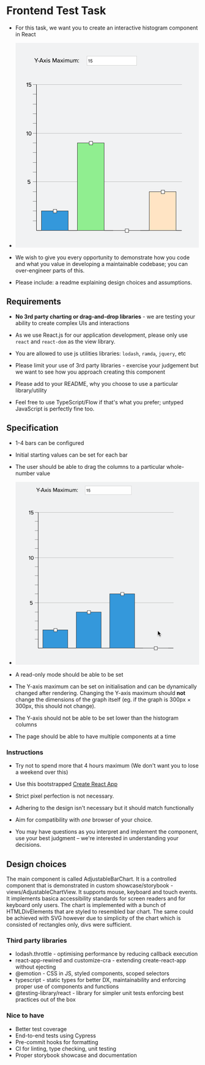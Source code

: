 # Frontend Test Task

- For this task, we want you to create an interactive histogram component in React

- ![Reference Screenshot](assets/histogram.png)
 
- We wish to give you every opportunity to demonstrate how you code and what you value in developing a maintainable codebase; you can over-engineer parts of this.

- Please include: a readme explaining design choices and assumptions. 

## Requirements

- **No 3rd party charting or drag-and-drop libraries** - we are testing your ability to create complex UIs and interactions

- As we use React.js for our application development, please only use `react` and `react-dom` as the view library.

- You are allowed to use js utilities libraries: `lodash`, `ramda`, `jquery`, etc

- Please limit your use of 3rd party libraries - exercise your judgement but we want to see how you approach creating this component 

- Please add to your README, why you choose to use a particular library/utility

- Feel free to use TypeScript/Flow if that's what you prefer; untyped JavaScript is perfectly fine too.

## Specification 

- 1-4 bars can be configured

- Initial starting values can be set for each bar

- The user should be able to drag the columns to a particular whole-number value

- ![Demo](assets/histogram.gif)

- A read-only mode should be able to be set

- The Y-axis maximum can be set on initialisation and can be dynamically changed after rendering. Changing the Y-axis maximum should **not** change the dimensions of the graph itself (eg. if the graph is 300px   × 300px, this should not change).

- The Y-axis should not be able to be set lower than the histogram columns

- The page should be able to have multiple components at a time  
  
### Instructions

- Try not to spend more that 4 hours maximum (We don't want you to lose a weekend over this)

- Use this bootstrapped [Create React App](https://github.com/facebookincubator/create-react-app)

- Strict pixel perfection is not necessary.

- Adhering to the design isn't necessary but it should match functionally

- Aim for compatibility with *one* browser of your choice.

- You may have questions as you interpret and implement the component, use your best judgment – we're interested in understanding your decisions.

## Design choices

The main component is called AdjustableBarChart. It is a controlled component that is demonstrated in custom showcase/storybook - views/AdjustableChartView. It supports mouse, keyboard and touch events. It implements basica accessibility standards for screen readers and for keyboard only users. The chart is implemented with a bunch of HTMLDivElements that are styled to resembled bar chart. The same could be achieved with SVG however due to simplicity of the chart which is consisted of rectangles only, divs were sufficient.

### Third party libraries
- lodash.throttle - optimising performance by reducing callback execution
- react-app-rewired and customize-cra - extending create-react-app without ejecting
- @emotion - CSS in JS, styled components, scoped selectors
- typescript - static types for better DX, maintainability and enforcing proper use of components and functions
- @testing-library/react - library for simpler unit tests enforcing best practices out of the box

### Nice to have
- Better test coverage
- End-to-end tests using Cypress
- Pre-commit hooks for formatting
- CI for linting, type checking, unit testing
- Proper storybook showcase and documentation
